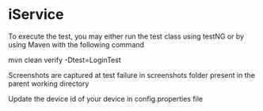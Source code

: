 # iService
To execute the test, you may either run the test class using testNG or by using Maven with the following command

mvn clean verify -Dtest=LoginTest

Screenshots are captured at test failure in screenshots folder present in the parent working directory

Update the device id of your device in config.properties file
